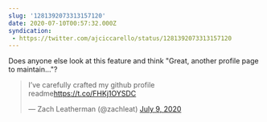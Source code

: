 ```yaml
---
slug: '1281392073313157120'
date: 2020-07-10T00:57:32.000Z
syndication:
 - https://twitter.com/ajciccarello/status/1281392073313157120
---
```


Does anyone else look at this feature and think "Great, another profile page to maintain..."? <blockquote class="twitter-tweet"><p lang="en" dir="ltr">I’ve carefully crafted my github profile readme<a href="https://t.co/FHKj1OYSDC">https://t.co/FHKj1OYSDC</a></p>&mdash; Zach Leatherman (@zachleat) <a href="https://twitter.com/zachleat/status/1281349667880607744?ref_src=twsrc%5Etfw">July 9, 2020</a></blockquote>


<script async src="https://platform.twitter.com/widgets.js" charset="utf-8"></script>
